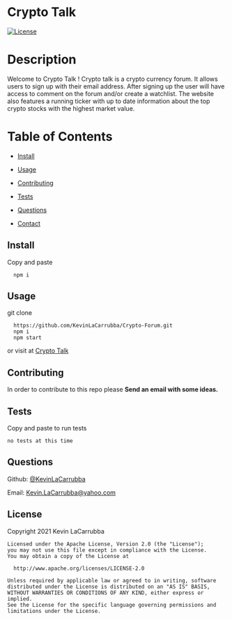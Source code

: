 # Crypto Talk

[![License](https://img.shields.io/badge/License-Apache2.0-blue)](https://opensource.org/licenses/Apache2.0)

# Description

Welcome to Crypto Talk ! Crypto talk is a crypto currency forum. It allows users to sign up with their email address. After signing up the user will have access to comment on the forum and/or create a watchlist. The website also features a running ticker with up to date information about the top crypto stocks with the highest market value.

# Table of Contents

- [Install](#install)

- [Usage](#usage)

- [Contributing](#contributing)

- [Tests](#tests)

- [Questions](#questions)

- [Contact](#contact)

## Install

Copy and paste

      npm i

## Usage

git clone

      https://github.com/KevinLaCarrubba/Crypto-Forum.git
      npm i
      npm start

or visit at [Crypto Talk](https://cryptotalk-forum.herokuapp.com/)

## Contributing

In order to contribute to this repo please **Send an email with some ideas.**

## Tests

Copy and paste to run tests

    no tests at this time

## Questions

Github: [@KevinLaCarrubba](https://github.com/KevinLaCarrubba?tab=repositories)

Email: Kevin.LaCarrubba@yahoo.com

## License

Copyright 2021 Kevin LaCarrubba

    Licensed under the Apache License, Version 2.0 (the "License");
    you may not use this file except in compliance with the License.
    You may obtain a copy of the License at

      http://www.apache.org/licenses/LICENSE-2.0

    Unless required by applicable law or agreed to in writing, software
    distributed under the License is distributed on an "AS IS" BASIS,
    WITHOUT WARRANTIES OR CONDITIONS OF ANY KIND, either express or implied.
    See the License for the specific language governing permissions and
    limitations under the License.
